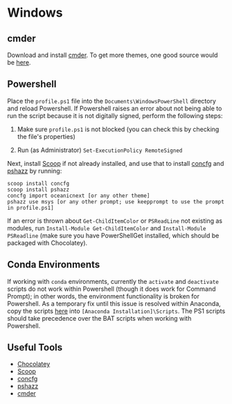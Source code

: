 # Windows

## cmder
Download and install [cmder](http://cmder.net/). To get more themes, one good source would be [here](https://github.com/joonro/ConEmu-Color-Themes).

## Powershell
Place the `profile.ps1` file into the `Documents\WindowsPowerShell` directory and reload Powershell. If Powershell raises an error about not being able to run the script because it is not digitally signed, perform the following steps:

1. Make sure `profile.ps1` is not blocked (you can check this by checking the file's properties)

2. Run (as Administrator) `Set-ExecutionPolicy RemoteSigned`

Next, install [Scoop](http://scoop.sh/) if not already installed, and use that to install [concfg](https://github.com/lukesampson/concfg) and [pshazz](https://github.com/lukesampson/pshazz) by running:
```
scoop install concfg
scoop install pshazz
concfg import oceanicnext [or any other theme]
pshazz use msys [or any other prompt; use keepprompt to use the prompt in profile.ps1]
```
If an error is thrown about `Get-ChildItemColor` or `PSReadLine` not existing as modules, run `Install-Module Get-ChildItemColor` and `Install-Module PSReadline` (make sure you have PowerShellGet installed, which should be packaged with Chocolatey).

## Conda Environments

If working with `conda` environments, currently the `activate` and `deactivate` scripts do not work within Powershell (though it does work for Command Prompt); in other words, the environment functionality is broken for Powershell. As a temporary fix until this issue is resolved within Anaconda, copy the scripts [here](https://github.com/Liquidmantis/PSCondaEnvs) into `[Anaconda Installation]\Scripts`. The PS1 scripts should take precedence over the BAT scripts when working with Powershell.

## Useful Tools
- [Chocolatey](https://chocolatey.org/)
- [Scoop](http://scoop.sh/)
- [concfg](https://github.com/lukesampson/concfg)
- [pshazz](https://github.com/lukesampson/pshazz)
- [cmder](http://cmder.net/)
